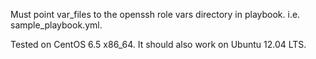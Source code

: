 Must point var_files to the openssh role vars directory in playbook. 
i.e. sample_playbook.yml.

Tested on CentOS 6.5 x86_64.
It should also work on Ubuntu 12.04 LTS.